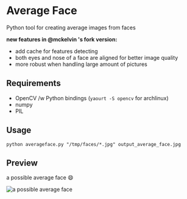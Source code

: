 Average Face
===========

Python tool for creating average images from faces


**new features in @mckelvin 's fork version:**

- add cache for features detecting
- both eyes and nose of a face are aligned for better image quality
- more robust when handling large amount of pictures


Requirements
------------

- OpenCV /w Python bindings (`yaourt -S opencv` for archlinux)
- numpy
- PIL


Usage
-----

    python averageface.py "/tmp/faces/*.jpg" output_average_face.jpg


Preview
-------

a possible average face :smile:

![a possible average face](http://ww1.sinaimg.cn/large/a74ecc4cjw1e3vc17rc8oj203r050dfo.jpg)
